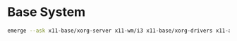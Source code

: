 
# Base System

```bash
emerge --ask x11-base/xorg-server x11-wm/i3 x11-base/xorg-drivers x11-apps/xrandr
```
